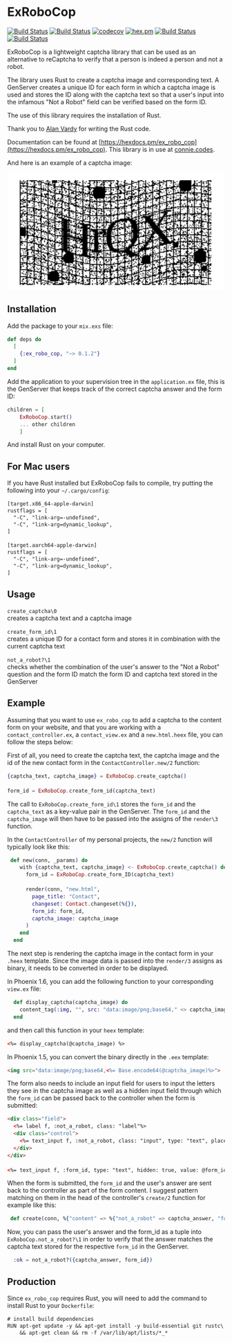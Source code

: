 # ExRoboCop

[![Build Status](https://github.com/corneliakelinske/ex_robo_cop/workflows/Coveralls/badge.svg)](https://github.com/corneliakelinske/ex_robo_cop) 
[![Build Status](https://github.com/corneliakelinske/ex_robo_cop/workflows/Credo/badge.svg)](https://github.com/corneliakelinske/ex_robo_cop)
[![codecov](https://codecov.io/gh/corneliakelinske/ex_robo_cop/branch/main/graph/badge.svg?token=P3O42SF7VJ)](https://codecov.io/gh/corneliakelinske/ex_robo_cop)
[![hex.pm](http://img.shields.io/hexpm/v/ex_robo_cop.svg?style=flat)](https://hex.pm/packages/ex_robo_cop)
[![Build Status](https://github.com/corneliakelinske/ex_robo_cop/workflows/Dialyzer/badge.svg)](https://github.com/corneliakelinske/ex_robo_cop) 
[![Build Status](https://github.com/corneliakelinske/ex_robo_cop/workflows/Test/badge.svg)](https://github.com/corneliakelinske/ex_robo_cop) 



ExRoboCop is a lightweight captcha library that can be used as an alternative to reCaptcha to verify that a person is 
indeed a person and not a robot.

The library uses Rust to create a captcha image and corresponding text. 
A GenServer creates a unique ID for each form in which a captcha image is used and stores the ID along with the captcha text
so that a user's input into the infamous "Not a Robot" field can be verified based on the form ID.

The use of this library requires the installation of Rust.

Thank you to [Alan Vardy](https://github.com/alanvardy) for writing the Rust code.

Documentation can be found at [https://hexdocs.pm/ex_robo_cop](https://hexdocs.pm/ex_robo_cop).
This library is in use at [connie.codes](https://connie.codes/).

And here is an example of a captcha image:

![Example captcha](Captcha.jpg)

## Installation

Add the package to your `mix.exs` file:

```elixir
def deps do
  [
    {:ex_robo_cop, "~> 0.1.2"}
  ]
end
```

Add the application to your supervision tree in the `application.ex` file, this is the GenServer that keeps track of the correct captcha answer and the form ID:

``` elixir
children = [
    ExRoboCop.start()
    ... other children
    ]
```

And install Rust on your computer.

## For Mac users

If you have Rust installed but ExRoboCop fails to compile, try putting the following into your `~/.cargo/config`:

```
[target.x86_64-apple-darwin]
rustflags = [
  "-C", "link-arg=-undefined",
  "-C", "link-arg=dynamic_lookup",
]

[target.aarch64-apple-darwin]
rustflags = [
  "-C", "link-arg=-undefined",
  "-C", "link-arg=dynamic_lookup",
]
```

## Usage

`create_captcha\0`   
creates a captcha text and a captcha image

`create_form_id\1`   
 creates a unique ID for a contact form and stores it in combination with the current captcha text

`not_a_robot?\1`   
checks whether the combination of the user's answer to the "Not a Robot" question and the form ID match the form ID and captcha text stored in the GenServer


## Example

Assuming that you want to use `ex_robo_cop` to add a captcha to the content form on your website,
and that you are working with a `contact_controller.ex`, a `contact_view.ex` and a `new.html.heex` file, you can follow the steps below:

First of all, you need to create the captcha text, the captcha image and the id of the new contact form in the
`ContactController.new/2` function:

```elixir
{captcha_text, captcha_image} = ExRoboCop.create_captcha()

form_id = ExRoboCop.create_form_id(captcha_text)
```

The call to `ExRoboCop.create_form_id\1` stores the `form_id` and the `captcha_text` as a key-value pair in the GenServer.
The `form_id` and the `captcha_image` will then have to be passed into the assigns of the `render\3` function.

In the `ContactController` of my personal projects, the `new/2` function will typically look like this:

```elixir
 def new(conn, _params) do
    with {captcha_text, captcha_image} <- ExRoboCop.create_captcha() do
      form_id = ExRoboCop.create_form_ID(captcha_text)

      render(conn, "new.html",
        page_title: "Contact",
        changeset: Contact.changeset(%{}),
        form_id: form_id,
        captcha_image: captcha_image
      )
    end
  end
```

The next step is rendering the captcha image in the contact form in your `.heex` template. 
Since the image data is passed into the `render/3` assigns as binary, it needs to be converted in order to be displayed.

In Phoenix 1.6, you can add the following function to your corresponding `view.ex` file:

```elixir
  def display_captcha(captcha_image) do
    content_tag(:img, "", src: "data:image/png;base64," <> captcha_image)
  end
```

and then call this function in your `heex` template:

```html
<%= display_captcha(@captcha_image) %>
```

In Phoenix 1.5, you can convert the binary directly in the `.eex` template:

```html
<img src="data:image/png;base64,<%= Base.encode64(@captcha_image)%>"> 
```

The form also needs to include an input field for users to input the letters they see in the captcha image as well
as a hidden input field through which the `form_id` can be passed back to the controller when the form is submitted:

```html
<div class="field">
  <%= label f, :not_a_robot, class: "label"%>
  <div class="control">
    <%= text_input f, :not_a_robot, class: "input", type: "text", placeholder: "Please enter the letters shown below" %>
  </div>
</div>

<%= text_input f, :form_id, type: "text", hidden: true, value: @form_id %>
```

When the form is submitted, the `form_id` and the user's answer are sent back to the controller as part of the form content.
I suggest pattern matching on them in the head of the controller's `create/2` function for example like this:

```elixir
 def create(conn, %{"content" => %{"not_a_robot" => captcha_answer, "form_id" => form_id} = message_params}) do 
```

Now, you can pass the user's answer and the form_id as a tuple into `ExRoboCop.not_a_robot?\1` in order to verify that
the answer matches the captcha text stored for the respective `form_id` in the GenServer.

```elixir
  :ok = not_a_robot?({captcha_answer, form_id})  
```


## Production

Since `ex_robo_cop` requires Rust, you will need to add the command to install Rust to your `Dockerfile`:

```
# install build dependencies
RUN apt-get update -y && apt-get install -y build-essential git rustc\
    && apt-get clean && rm -f /var/lib/apt/lists/*_*
```






